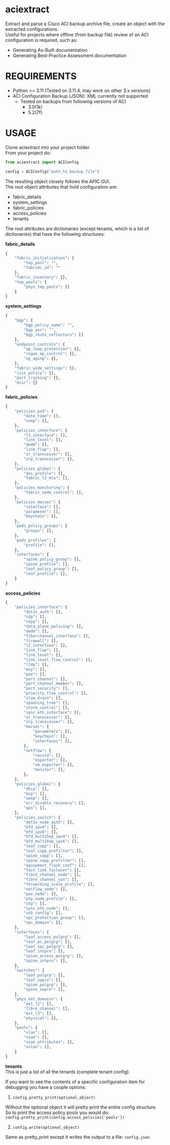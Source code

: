 # aciextract
Extract and parse a Cisco ACI backup archive file, create an object with the extracted configurations.  
Useful for projects where offline (from backup file) review of an ACI configuration is required, such as:
- Generating As-Built documentation
- Generating Best-Practice Assessment documentation

# REQUIREMENTS
- Python >= 3.11 (Tested on 3.11.4, may work on other 3.x versions)
- ACI Configuration Backup (JSON): XML currently not supported
    - Tested on backups from following versions of ACI
        - 3.0(1k)
        - 5.2(7f)

# USAGE
Clone aciextract into your project folder.  
From your project do:
```python
from aciextract import ACIConfig

config = ACIConfig("path_to_backup_file")
```

The resulting object closely follows the APIC GUI.  
The root object attributes that hold configuration are:
- fabric_details
- system_settings
- fabric_policies
- access_policies
- tenants

The root attributes are dictionaries (except tenants, which is a list of dictionaries) that have the following structures:  


**fabric_details**  
```python
{
    "fabric_initialization": {
        "tep_pool": "",
        "fabridc_id": ""
    },
    "fabric_inventory": {},
    "tep_pools": {
        "phys_tep_pools": []
    }
}
```

**system_settings**  
```python
{
    "bgp": {
        "bgp_policy_name": "",
        "bgp_asn": "",
        "bgp_route_reflectors": []
    },
    "endpoint_controls": {
        "ep_loop_protection": {},
        "rogue_ep_control": {},
        "ip_aging": {},
    },
    "fabric_wide_settings": {},
    "isis_policy": {},
    "port_tracking": {},
    "misc": {}
}
```

**fabric_policies**  
```python
{
    "policies_pod": {
        "date_time": [],
        "snmp": [],
    },
    "policies_interface": {
        "l3_interface": [],
        "link_level": [],
        "dwdm": [],
        "link_flap": [],
        "zr_transceiver": [],
        "zrp_transceiver": [],
    },
    "policies_global": {
        "dns_profile": [],
        "fabric_l2_mtu": [],
    },
    "policies_monitoring": {
        "fabric_node_control": [],
    },
    "policies_macsec": {
        "interface": [],
        "parameter": [],
        "keychain": [],
    },
    "pods_policy_groups": {
        "groups": [],
    },
    "pods_profiles": {
        "profile": [],
    },
    "interfaces": {
        "spine_policy_group": [],
        "spine_profile": [],
        "leaf_policy_group": [],
        "leaf_profile": [],
    }
}
```

**access_policies**  
```python
{
    "policies_interface": {
        "dot1x_auth": [],
        "cdp": [],
        "copp": [],
        "data_plane_policing": [],
        "dwdm": [],
        "fiberchannel_interface": [],
        "firewall": [],
        "l2_interface": [],
        "link_flap": [],
        "link_level": [],
        "link_level_flow_control": [],
        "lldp": [],
        "mcp": [],
        "poe": [],
        "port_channel": [],
        "port_channel_member": [],
        "port_security": [],
        "priority_flow_control": [],
        "slow_drain": [],
        "spanning_tree": [],
        "storm_control": [],
        "sync_eth_interface": [],
        "zr_transceiver": [],
        "zrp_transceiver": [],
        "macsec": {
            "parameters": [],
            "keychain": [],
            "interfaces": [],
        },
        "netflow": {
            "record": [],
            "exporter": [],
            "vm_exporter": [],
            "monitor": [],
        },
    },
    "policies_global": {
        "dhcp": [],
        "mcp": [],
        "aaep": [],
        "err_disable_recovery": [],
        "qos": [],
    },
    "policies_switch": {
        "dot1x_node_auth": [],
        "bfd_ipv4": [],
        "bfd_ipv6": [],
        "bfd_multihop_ipv4": [],
        "bfd_multihop_ipv6": [],
        "leaf_copp": [],
        "leaf_copp_prefilter": [],
        "spine_copp": [],
        "spine_copp_prefilter": [],
        "equipment_flash_conf": [],
        "fast_link_failover": [],
        "fibre_channel_node": [],
        "fibre_channel_san": [],
        "forwarding_scale_profile": [],
        "netflow_node": [],
        "poe_node": [],
        "ptp_node_profile": [],
        "stp": [],
        "sync_eth_node": [],
        "usb_config": [],
        "vpc_protection_group": [],
        "vpc_domain": [],
    },
    "interfaces": {
        "leaf_access_polgrp": [],
        "leaf_pc_polgrp": [],
        "leaf_vpc_polgrp": [],
        "leaf_intpro": [],
        "spine_access_polgrp": [],
        "spine_intpro": [],
    },
    "switches": {
        "leaf_polgrp": [],
        "leaf_swpro": [],
        "spine_polgrp": [],
        "spine_swpro": [],
    },
    "phys_ext_domains": {
        "ext_l2": [],
        "fibre_channel": [],
        "ext_l3": [],
        "physical": [],
    },
    "pools": {
        "vlan": [],
        "vsan": [],
        "vsan_attributes": [],
        "vxlan": [],
    }
}
```

**tenants**  
This is just a list of all the tenants (complete tenant config).


If you want to see the contents of a specific configuration item for debugging you have a couple options:  
1. ```config.pretty_print(optional_object)```

Without the optional object it will pretty print the entire config structure.  
So to print the access policy pools you would do: ```config.pretty_print(config.access_policies['pools'])```

2. ```config.write(optional_object)```

Same as pretty_print except it writes the output to a file: ```config.json```